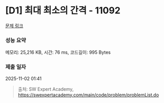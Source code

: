 # [D1] 최대 최소의 간격 - 11092 

[문제 링크](https://swexpertacademy.com/main/code/problem/problemDetail.do?contestProbId=AXYEGnBq6h0DFAST) 

### 성능 요약

메모리: 25,216 KB, 시간: 76 ms, 코드길이: 995 Bytes

### 제출 일자

2025-11-02 01:41



> 출처: SW Expert Academy, https://swexpertacademy.com/main/code/problem/problemList.do